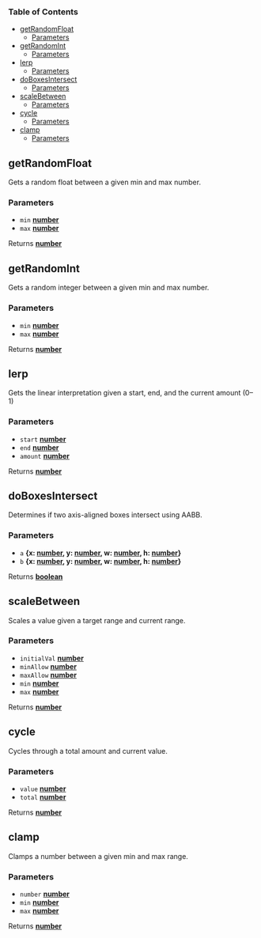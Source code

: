 <!-- Generated by documentation.js. Update this documentation by updating the source code. -->

### Table of Contents

-   [getRandomFloat][1]
    -   [Parameters][2]
-   [getRandomInt][3]
    -   [Parameters][4]
-   [lerp][5]
    -   [Parameters][6]
-   [doBoxesIntersect][7]
    -   [Parameters][8]
-   [scaleBetween][9]
    -   [Parameters][10]
-   [cycle][11]
    -   [Parameters][12]
-   [clamp][13]
    -   [Parameters][14]

## getRandomFloat

Gets a random float between a given min and max number.

### Parameters

-   `min` **[number][15]** 
-   `max` **[number][15]** 

Returns **[number][15]** 

## getRandomInt

Gets a random integer between a given min and max number.

### Parameters

-   `min` **[number][15]** 
-   `max` **[number][15]** 

Returns **[number][15]** 

## lerp

Gets the linear interpretation given a start, end, and the current amount (0–1)

### Parameters

-   `start` **[number][15]** 
-   `end` **[number][15]** 
-   `amount` **[number][15]** 

Returns **[number][15]** 

## doBoxesIntersect

Determines if two axis-aligned boxes intersect using AABB.

### Parameters

-   `a` **{x: [number][15], y: [number][15], w: [number][15], h: [number][15]}** 
-   `b` **{x: [number][15], y: [number][15], w: [number][15], h: [number][15]}** 

Returns **[boolean][16]** 

## scaleBetween

Scales a value given a target range and current range.

### Parameters

-   `initialVal` **[number][15]** 
-   `minAllow` **[number][15]** 
-   `maxAllow` **[number][15]** 
-   `min` **[number][15]** 
-   `max` **[number][15]** 

Returns **[number][15]** 

## cycle

Cycles through a total amount and current value.

### Parameters

-   `value` **[number][15]** 
-   `total` **[number][15]** 

Returns **[number][15]** 

## clamp

Clamps a number between a given min and max range.

### Parameters

-   `number` **[number][15]** 
-   `min` **[number][15]** 
-   `max` **[number][15]** 

Returns **[number][15]** 

[1]: #getrandomfloat

[2]: #parameters

[3]: #getrandomint

[4]: #parameters-1

[5]: #lerp

[6]: #parameters-2

[7]: #doboxesintersect

[8]: #parameters-3

[9]: #scalebetween

[10]: #parameters-4

[11]: #cycle

[12]: #parameters-5

[13]: #clamp

[14]: #parameters-6

[15]: https://developer.mozilla.org/docs/Web/JavaScript/Reference/Global_Objects/Number

[16]: https://developer.mozilla.org/docs/Web/JavaScript/Reference/Global_Objects/Boolean
